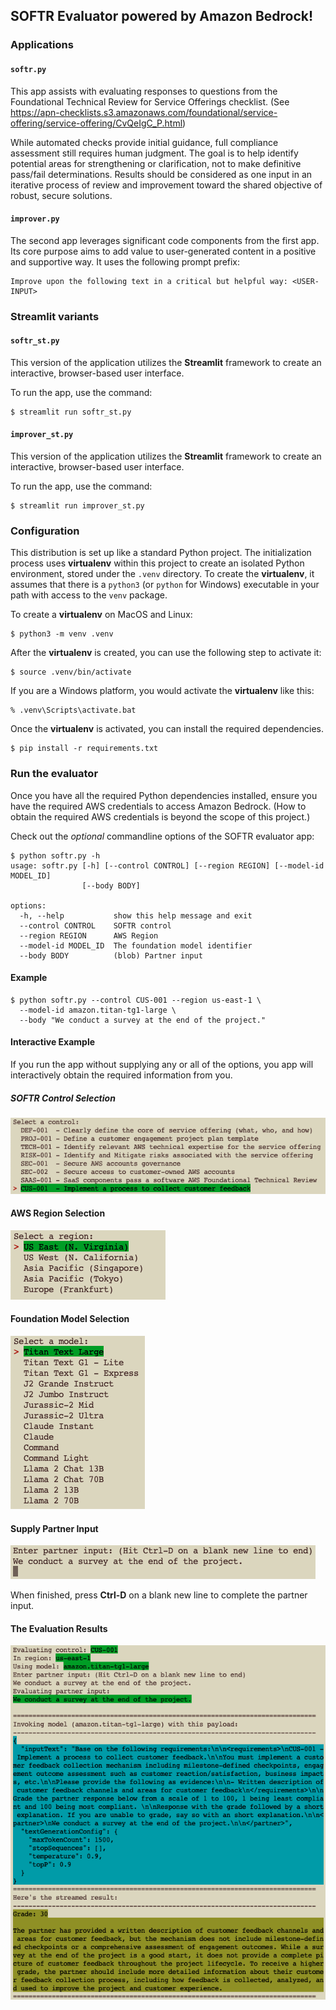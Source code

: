 ## SOFTR Evaluator powered by Amazon Bedrock!

### Applications

#### `softr.py`

This app assists with evaluating responses to questions from the Foundational Technical Review for Service Offerings checklist. (See https://apn-checklists.s3.amazonaws.com/foundational/service-offering/service-offering/CvQeIgC_P.html)

While automated checks provide initial guidance, full compliance assessment still requires human judgment. The goal is to help identify potential areas for strengthening or clarification, not to make definitive pass/fail determinations. Results should be considered as one input in an iterative process of review and improvement toward the shared objective of robust, secure solutions.

#### `improver.py`

The second app leverages significant code components from the first app. Its core purpose aims to add value to user-generated content in a positive and supportive way. It uses the following prompt prefix:
```
Improve upon the following text in a critical but helpful way: <USER-INPUT>
```

### Streamlit variants

#### `softr_st.py`

This version of the application utilizes the **Streamlit** framework to create an interactive, browser-based user interface.

To run the app, use the command:
```
$ streamlit run softr_st.py
```

#### `improver_st.py`

This version of the application utilizes the **Streamlit** framework to create an interactive, browser-based user interface.

To run the app, use the command:
```
$ streamlit run improver_st.py
```

### Configuration
This distribution is set up like a standard Python project. The initialization process uses __virtualenv__ within this project to create an isolated Python environment, stored under the `.venv` directory. To create the __virtualenv__, it assumes that there is a `python3` (or `python` for Windows) executable in your path with access to the `venv` package. 

To create a __virtualenv__ on MacOS and Linux:

```
$ python3 -m venv .venv
```

After the __virtualenv__ is created, you can use the following step to activate it:

```
$ source .venv/bin/activate
```

If you are a Windows platform, you would activate the __virtualenv__ like this:

```
% .venv\Scripts\activate.bat
```

Once the __virtualenv__ is activated, you can install the required dependencies.

```
$ pip install -r requirements.txt
```

### Run the evaluator
Once you have all the required Python dependencies installed, ensure you have the required AWS credentials to access Amazon Bedrock. (How to obtain the required AWS credentials is beyond the scope of this project.)

Check out the _optional_ commandline options of the SOFTR evaluator app:

```
$ python softr.py -h
usage: softr.py [-h] [--control CONTROL] [--region REGION] [--model-id MODEL_ID]
                [--body BODY]

options:
  -h, --help           show this help message and exit
  --control CONTROL    SOFTR control
  --region REGION      AWS Region
  --model-id MODEL_ID  The foundation model identifier
  --body BODY          (blob) Partner input
```

#### Example

```
$ python softr.py --control CUS-001 --region us-east-1 \
  --model-id amazon.titan-tg1-large \
  --body "We conduct a survey at the end of the project."
```

#### Interactive Example

If you run the app without supplying any or all of the options, you app will interactively obtain the required information from you.

##### SOFTR Control Selection

![Control Selection](controls/controls.png "Control Selection")

#### AWS Region Selection

![AWS Region Selection](controls/regions.png "AWS Region Selection")

#### Foundation Model Selection

![Model Selection](controls/models.png "Model Selection")

#### Supply Partner Input

![Enter Partner Input](controls/partner_input.png "Enter Partner Input")

When finished, press __Ctrl-D__ on a blank new line to complete the partner input.

#### The Evaluation Results

![The Evaluation Results](controls/evaluation.png "The Evaluation Results")
